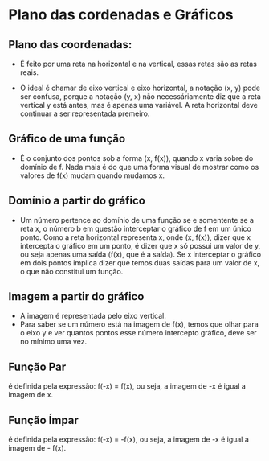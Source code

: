 # Plano das cordenadas e Gráficos

## Plano das coordenadas:
- É feito por uma reta na horizontal e na vertical, essas retas são as retas reais.

- O ideal é chamar de eixo vertical e eixo horizontal, a notação (x, y) pode ser confusa, porque a notação (y, x) não necessáriamente diz que 
a reta vertical y está antes, mas é apenas uma variável. A reta horizontal deve continuar a ser representada premeiro.

## Gráfico de uma função
- É o conjunto dos pontos sob a forma (x, f(x)), quando x varia sobre do domínio de f. Nada mais é do que uma forma visual de mostrar como os valores de f(x) mudam quando mudamos x.

## Domínio a partir do gráfico
- Um número pertence ao domínio de uma função se e somentente se a reta x, o número b em questão interceptar o gráfico de f em um único ponto.
Como a reta horizontal representa x, onde (x, f(x)), dizer que x intercepta o gráfico em um ponto, é dizer que x só possui um valor de y, ou seja apenas uma saída (f(x), que é a saída). Se x interceptar o gráfico em dois pontos implica dizer que temos duas saídas para um valor de x, o que não constitui um função.

## Imagem a partir do gráfico
- A imagem é representada pelo eixo vertical.
- Para saber se um número está na imagem de f(x), temos que olhar para o eixo y e ver quantos pontos esse número intercepto gráfico, deve ser no mínimo uma vez. 

## Função Par
é definida pela expressão: f(-x) = f(x), ou seja, a imagem de -x é igual a imagem de x.


## Função Ímpar
é definida pela expressão: f(-x) = -f(x), ou seja, a imagem de -x é igual a imagem de - f(x).



